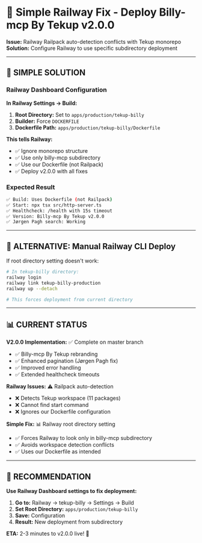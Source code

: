 # 🚀 Simple Railway Fix - Deploy Billy-mcp By Tekup v2.0.0

**Issue:** Railway Railpack auto-detection conflicts with Tekup monorepo  
**Solution:** Configure Railway to use specific subdirectory deployment  

---

## 🎯 **SIMPLE SOLUTION**

### **Railway Dashboard Configuration**

**In Railway Settings → Build:**
1. **Root Directory:** Set to `apps/production/tekup-billy`
2. **Builder:** Force `DOCKERFILE` 
3. **Dockerfile Path:** `apps/production/tekup-billy/Dockerfile`

**This tells Railway:**
- ✅ Ignore monorepo structure
- ✅ Use only billy-mcp subdirectory  
- ✅ Use our Dockerfile (not Railpack)
- ✅ Deploy v2.0.0 with all fixes

### **Expected Result**
```bash
✅ Build: Uses Dockerfile (not Railpack)
✅ Start: npx tsx src/http-server.ts
✅ Healthcheck: /health with 15s timeout
✅ Version: Billy-mcp By Tekup v2.0.0
✅ Jørgen Pagh search: Working
```

---

## 🔧 **ALTERNATIVE: Manual Railway CLI Deploy**

If root directory setting doesn't work:

```bash
# In tekup-billy directory:
railway login
railway link tekup-billy-production  
railway up --detach

# This forces deployment from current directory
```

---

## 📊 **CURRENT STATUS**

**V2.0.0 Implementation:** ✅ Complete on master branch
- ✅ Billy-mcp By Tekup rebranding
- ✅ Enhanced pagination (Jørgen Pagh fix)
- ✅ Improved error handling
- ✅ Extended healthcheck timeouts

**Railway Issues:** ⚠️ Railpack auto-detection
- ❌ Detects Tekup workspace (11 packages)
- ❌ Cannot find start command
- ❌ Ignores our Dockerfile configuration

**Simple Fix:** 📊 Railway root directory setting
- ✅ Forces Railway to look only in billy-mcp subdirectory
- ✅ Avoids workspace detection conflicts
- ✅ Uses our Dockerfile as intended

---

## 🎉 **RECOMMENDATION**

**Use Railway Dashboard settings to fix deployment:**

1. **Go to:** Railway → tekup-billy → Settings → Build
2. **Set Root Directory:** `apps/production/tekup-billy`
3. **Save:** Configuration 
4. **Result:** New deployment from subdirectory

**ETA:** 2-3 minutes to v2.0.0 live! 🚀
